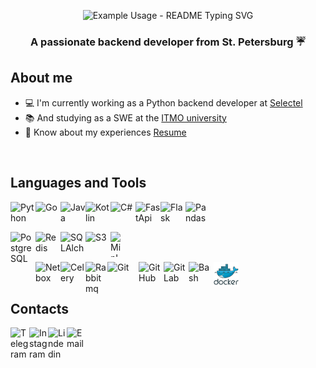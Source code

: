 <p align="center">
  <img src="https://readme-typing-svg.demolab.com/?lines=Hi, I'm Amir!;Explore+my+official+profile!&font=Fira%20Code&center=true&width=380&height=50&duration=4000&pause=1000" alt="Example Usage - README Typing SVG">
</p>
<h3 align="center">A passionate backend developer from St. Petersburg ☔️</h3>

## About me

- 💻 I'm currently working as a Python backend developer at [Selectel](https://selectel.ru/)
- 📚 And studying as a SWE at the [ITMO university](https://abit.itmo.ru/program/bachelor/neurotechnologies)
- 📃 Know about my
  experiences [Resume](https://docs.yandex.ru/docs/view?url=ya-disk-public%3A%2F%2F0aIkXFdVATdmMgGl29PAjF8P7Uxv3s17CppLNlZbfBuO13PChKbggVlZhTkDSM5%2Fq%2FJ6bpmRyOJonT3VoXnDag%3D%3D&name=CV.pdf)

<br />

## Languages and Tools

[<img align="left" alt="Python"   width="40px" src="https://cdn.jsdelivr.net/gh/devicons/devicon/icons/python/python-original-wordmark.svg" />][python]
[<img align="left" alt="Go"       width="40px" src="https://go.dev/blog/go-brand/Go-Logo/SVG/Go-Logo_Blue.svg" />][Go]
[<img align="left" alt="Java"     width="40px" src="https://cdn.jsdelivr.net/gh/devicons/devicon/icons/java/java-original-wordmark.svg" />][java]
[<img align="left" alt="Kotlin"   width="40px" src="https://cdn.jsdelivr.net/gh/devicons/devicon/icons/kotlin/kotlin-original-wordmark.svg" />][kotlin]
[<img align="left" alt="C#"       width="40px" src="https://cdn.jsdelivr.net/gh/devicons/devicon/icons/csharp/csharp-original.svg" />][csharp]
[<img align="left" alt="FastApi"  width="40px" src="https://cdn.worldvectorlogo.com/logos/fastapi.svg" />][fastapi]
[<img align="left" alt="Flask"    width="40px" src="https://www.vectorlogo.zone/logos/pocoo_flask/pocoo_flask-icon.svg" />][flask]
[<img align="left" alt="Pandas"   width="40px" height="40" src="https://upload.wikimedia.org/wikipedia/commons/thumb/2/22/Pandas_mark.svg/1024px-Pandas_mark.svg.png" />][pandas]

<br/><br/>

[<img align="left" alt="PostgreSQL"  width="40px" src="https://cdn.jsdelivr.net/gh/devicons/devicon/icons/postgresql/postgresql-original-wordmark.svg" />][postrgres]
[<img align="left" alt="Redis"       width="40px" src="https://www.vectorlogo.zone/logos/redis/redis-icon.svg" />][redis]
[<img align="left" alt="SQLAlchemy"  width="40px" height="40" src="https://upload.wikimedia.org/wikipedia/commons/thumb/d/d7/SQLAlchemy.svg/768px-SQLAlchemy.svg.png" />][sqlalchemy]
[<img align="left" alt="S3"          width="40px" src="https://www.svgrepo.com/show/349587/amazon-s3.svg" />][s3]
[<img align="left" alt="MinIO"       width="20px" height="40" src="https://min.io/resources/img/logo/MINIO_Bird.png" />][minio]

<br /><br />

[<img align="left" alt="Netbox"      width="40px" src="https://github.com/netbox-community/netbox/wiki/images/logos/netbox_icon.svg" />][netbox]
[<img align="left" alt="Celery"      width="40px" src="https://upload.wikimedia.org/wikipedia/commons/1/19/Celery_logo.png" />][celery]
[<img align="left" alt="Rabbitmq"    width="35px" src="https://www.svgrepo.com/show/303576/rabbitmq-logo.svg" />][rabbitmq]
[<img align="left" alt="Git"         width="50px" src="https://cdn.jsdelivr.net/gh/devicons/devicon/icons/git/git-original-wordmark.svg" />][git]
[<img align="left" alt="GitHub"      width="40px" src="https://cdn.jsdelivr.net/gh/devicons/devicon/icons/github/github-original-wordmark.svg" />][github]
[<img align="left" alt="GitLab"      width="40px" src="https://images.ctfassets.net/xz1dnu24egyd/3FbNmZRES38q2Sk2EcoT7a/a290dc207a67cf779fc7c2456b177e9f/press-kit-icon.svg" />][gitlab]
[<img align="left" alt="Bash"        width="40px" src="https://cdn.jsdelivr.net/gh/devicons/devicon/icons/bash/bash-original.svg" />][bash]
[<img align="left" alt="Docker"      width="40px" src="https://raw.githubusercontent.com/devicons/devicon/master/icons/docker/docker-original-wordmark.svg" />][docker]

<br />
<br />

## Contacts

[<img align="left" alt="Telegram"  width="30px" src="https://upload.wikimedia.org/wikipedia/commons/thumb/8/83/Telegram_2019_Logo.svg/1024px-Telegram_2019_Logo.svg.png" />][telegram]
[<img align="left" alt="Instagram" width="30px" src="https://upload.wikimedia.org/wikipedia/commons/thumb/9/95/Instagram_logo_2022.svg/1024px-Instagram_logo_2022.svg.png" />][instagram]
[<img align="left" alt="Lindedin"  width="30px" src="https://upload.wikimedia.org/wikipedia/commons/thumb/c/ca/LinkedIn_logo_initials.png/640px-LinkedIn_logo_initials.png" />][linkedin]
[<img align="left" alt="Email"     width="30px" src="https://stmaaprodfwsite.blob.core.windows.net/assets/sites/9/2020/05/email-13765-300x300.png" />][email]


<!-- Links to my pages -->

[instagram]: https://www.instagram.com/kentavrex

[telegram]: https://t.me/kentavrex

[linkedin]: https://www.linkedin.com/in/kentavrex

[email]: mailto:darlycerher@gmail.com

<!-- Links to tools and languages -->

[go]: https://go.dev/

[java]: https://www.java.com/

[python]: https://www.python.org/

[fastapi]: https://fastapi.tiangolo.com/

[flask]: https://flask.palletsprojects.com/

[pandas]: https://pandas.pydata.org/

[kotlin]: https://kotlinlang.org/

[csharp]: https://learn.microsoft.com/en-us/dotnet/csharp/

[postrgres]: https://www.postgresql.org/

[redis]: https://redis.io/

[s3]: https://aws.amazon.com/ru/s3/

[minio]: https://min.io/

[sqlalchemy]: https://www.sqlalchemy.org/

[netbox]: https://docs.netbox.dev/en/stable/

[zabbix]: https://www.zabbix.com/

[celery]: https://docs.celeryq.dev/

[rabbitmq]: https://www.rabbitmq.com/

[git]: https://git-scm.com/

[github]: https://github.com/

[gitlab]: https://about.gitlab.com/

[bash]: https://www.gnu.org/software/bash/

[docker]: https://www.docker.com/
